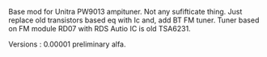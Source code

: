 Base mod for Unitra PW9013 ampituner.
Not any sufifticate thing. Just replace old transistors based eq with Ic and, add BT FM tuner.
Tuner based on FM module RD07 with RDS
Autio IC is old TSA6231.

Versions :
0.00001 preliminary alfa.

